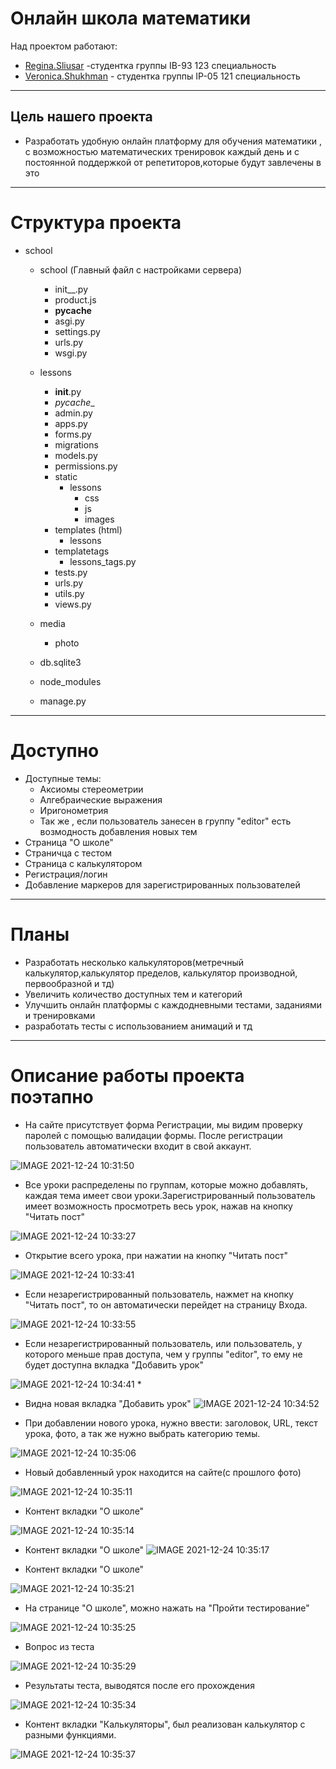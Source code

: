 # Онлайн школа математики 
Над проектом работают: 
+ [Regina.Sliusar](https://github.com/regina404) -студентка группы IB-93 123 специальность 
+ [Veronica.Shukhman](https://github.com/nikelyandjelo) - студентка группы IP-05 121 специальность 
 ---
## Цель нашего проекта 
* Разработать удобную онлайн платформу для обучения математики , с возможностью математических тренировок каждый день и с постоянной поддержкой от репетиторов,которые будут завлечены в это 

------------
# Структура проекта

- school  
  - school  (Главный файл с настройками сервера)
    -  init__.py
    -  product.js
    - __pycache__
    - asgi.py
    - settings.py
    - urls.py
    - wsgi.py

  - lessons    
    - __init__.py
    - _pycache__
    - admin.py
    - apps.py
    - forms.py
    - migrations
    - models.py
    - permissions.py
    - static 
       - lessons
         - css
         - js
         - images
    - templates (html)   
      - lessons
    - templatetags  
        - lessons_tags.py
    - tests.py      
    - urls.py
    - utils.py
    - views.py

   - media
     - photo   
  

  - db.sqlite3

  - node_modules
   - manage.py

------------
# Доступно
- Доступные темы:
  - Аксиомы стереометрии 
  - Алгебраические выражения
  - Иригонометрия
  - Так же , если пользователь занесен в группу "editor" есть возмодность добавления новых тем
- Страница "О школе"
- Страничца с тестом
- Страница с калькулятором
- Регистрация/логин
- Добавление маркеров для зарегистрированных пользователей
------------

# Планы
- Разработать несколько калькуляторов(метречный калькулятор,калькулятор пределов, калькулятор производной, первообразной и тд)
- Увеличить количество доступных тем и категорий
- Улучшить онлайн платформы с каждодневными тестами, заданиями и тренировками
- разработать тесты с использованием анимаций и тд
------------
# Описание работы проекта поэтапно 

* На сайте присутствует форма Регистрации, мы видим проверку паролей с помощью валидации формы. После регистрации пользователь автоматически входит в свой аккаунт.

![IMAGE 2021-12-24 10:31:50](https://user-images.githubusercontent.com/71755968/147334912-2a865a24-fb58-4521-8bca-f0524e3af42b.jpg)

* Все уроки распределены по группам, которые можно добавлять, каждая тема имеет свои уроки.Зарегистрированный пользователь имеет возможность просмотреть весь урок, нажав на кнопку "Читать пост"

![IMAGE 2021-12-24 10:33:27](https://user-images.githubusercontent.com/71755968/147335028-45caa592-6f39-4123-9160-f100b9c0db06.jpg)

* Открытие всего урока, при нажатии на кнопку "Читать пост"

![IMAGE 2021-12-24 10:33:41](https://user-images.githubusercontent.com/71755968/147335045-f6921f2e-4434-4ed5-a4a9-a850a4164257.jpg)

* Если незарегистрированный пользователь, нажмет на кнопку "Читать пост", то он автоматически перейдет на страницу Входа.

![IMAGE 2021-12-24 10:33:55](https://user-images.githubusercontent.com/71755968/147335060-7804f16f-d435-43fc-baad-810b5444affb.jpg)

* Если незарегистрированный пользователь, или пользователь, у которого меньше прав доступа, чем у группы "editor", то ему не будет доступна вкладка "Добавить урок"
 
![IMAGE 2021-12-24 10:34:41](https://user-images.githubusercontent.com/71755968/147335134-6ce13ec6-a1aa-4d54-b661-96e58402035f.jpg)
*
* Видна новая вкладка "Добавить урок"
![IMAGE 2021-12-24 10:34:52](https://user-images.githubusercontent.com/71755968/147335164-63fe4a8d-f425-478a-bc2b-f6ad10517b2c.jpg)

* При добавлении нового урока, нужно ввести: заголовок, URL, текст урока, фото, а так же нужно выбрать категорию темы.

![IMAGE 2021-12-24 10:35:06](https://user-images.githubusercontent.com/71755968/147335198-a1933b0b-7374-4d25-889b-07829237f573.jpg)

* Новый добавленный урок находится на сайте(с прошлого фото)

![IMAGE 2021-12-24 10:35:11](https://user-images.githubusercontent.com/71755968/147335205-146824c4-c982-4969-82a0-179146c1fc6c.jpg)

* Контент вкладки "О школе"

![IMAGE 2021-12-24 10:35:14](https://user-images.githubusercontent.com/71755968/147335216-b7e50c1b-7449-4037-81d7-3c2f9bdd77ac.jpg)

* Контент вкладки "О школе"
![IMAGE 2021-12-24 10:35:17](https://user-images.githubusercontent.com/71755968/147335223-5d16d05b-7593-4e5b-a096-e72ea8745e0e.jpg)

* Контент вкладки "О школе"

![IMAGE 2021-12-24 10:35:21](https://user-images.githubusercontent.com/71755968/147335230-3bf17f0d-8717-4144-928d-4f07914a916c.jpg)

* На странице "О школе", можно нажать на "Пройти тестирование"

![IMAGE 2021-12-24 10:35:25](https://user-images.githubusercontent.com/71755968/147335237-686b7c7c-be6a-49d6-9671-b6aa070e0ddc.jpg)

* Вопрос из теста

![IMAGE 2021-12-24 10:35:29](https://user-images.githubusercontent.com/71755968/147335242-c83fe368-f8eb-451a-aee2-eb97b407ab03.jpg)

* Результаты теста, выводятся после его прохождения

![IMAGE 2021-12-24 10:35:34](https://user-images.githubusercontent.com/71755968/147335253-fc680708-043e-43df-810f-b7f0e3174b53.jpg)

* Контент вкладки "Калькуляторы", был реализован калькулятор с разными функциями.

![IMAGE 2021-12-24 10:35:37](https://user-images.githubusercontent.com/71755968/147335261-0389f0e6-30a1-467f-9334-1568a0ed9a69.jpg)

